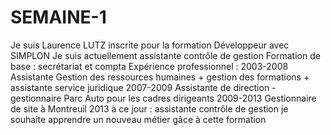# SEMAINE-1
Je suis Laurence LUTZ inscrite pour la formation Développeur avec SIMPLON
Je suis actuellement assistante contrôle de gestion
Formation de base : secrétariat et compta
Expérience professionnel :
2003-2008 Assistante Gestion des ressources humaines + gestion des formations + assistante service juridique 
2007-2009 Assistante de direction - gestionnaire Parc Auto pour les cadres dirigeants
2009-2013 Gestionnaire de site à Montreuil
2013 à ce jour : assistante contrôle de gestion
je souhaite apprendre un nouveau métier gâce à cette formation